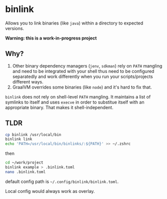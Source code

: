 # binlink

Allows you to link binaries (like `java`) within a directory to expected versions.   

**Warning: this is a work-in-progress project**

## Why?

1. Other binary dependency managers (`jenv`, `sdkman`) rely on `PATH` mangling and need to be integrated with your shell thus need to be configured separatedly and work differently when you run your scripts/projects different ways.
2. GraalVM overrides some binaries (like `node`) and it's hard to fix that.

`binlink` does not rely on shell-level `PATH` mangling. It maintains a list of symlinks to itself and uses `execve` in order to substitue itself with an appropriate binary. That makes it shell-independent.

## TLDR

```bash
cp binlink /usr/local/bin
binlink link
echo 'PATH=/usr/local/bin/binlinks/:${PATH}' >> ~/.zshrc
```

then

```bash
cd ~/work/project
binlink example > .binlink.toml
nano .binlink.toml 
```

default config path is `~/.config/binlink/binlink.toml`. 

Local config would always work as overlay.
